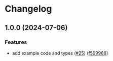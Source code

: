 # Changelog

## 1.0.0 (2024-07-06)


### Features

* add example code and types ([#25](https://github.com/spiltbeans/npm-package-starter-kit/issues/25)) ([f599988](https://github.com/spiltbeans/npm-package-starter-kit/commit/f599988ac2d9ef8f6725c1b9b870378cf97af3f6))
